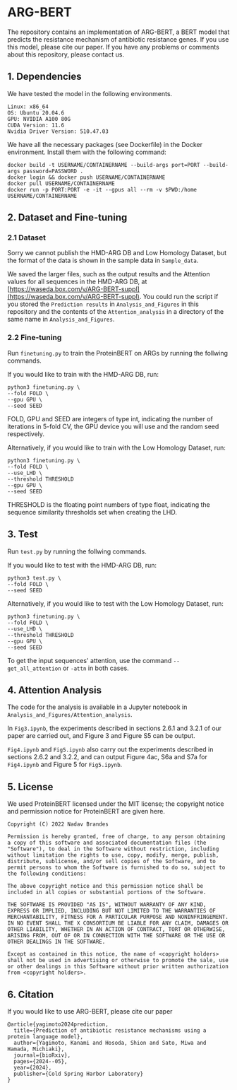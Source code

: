 # ARG-BERT
The repository contains an implementation of ARG-BERT, a BERT model that predicts the resistance mechanism of antibiotic resistance genes. If you use this model, please cite our paper. If you have any problems or comments about this repository, please contact us.
## 1. Dependencies
We have tested the model in the following environments.
```
Linux: x86_64
OS: Ubuntu 20.04.6
GPU: NVIDIA A100 80G
CUDA Version: 11.6
Nvidia Driver Version: 510.47.03
```
We have all the necessary packages (see Dockerfile) in the Docker environment. Install them with the following command:
```
docker build -t USERNAME/CONTAINERNAME --build-args port=PORT --build-args password=PASSWORD .
docker login && docker push USERNAME/CONTAINERNAME
docker pull USERNAME/CONTAINERNAME
docker run -p PORT:PORT -e -it --gpus all --rm -v $PWD:/home USERNAME/CONTAINERNAME
```
## 2. Dataset and Fine-tuning
### 2.1 Dataset
Sorry we cannot publish the HMD-ARG DB and Low Homology Dataset, but the format of the data is shown in the sample data in `Sample_data`.

We saved the larger files, such as the output results and the Attention values for all sequences in the HMD-ARG DB, at [https://waseda.box.com/v/ARG-BERT-suppl](https://waseda.box.com/v/ARG-BERT-suppl).
You could run the script if you stored the `Prediction results` in `Analysis_and_Figures` in this repository and the contents of the `Attention_analysis` in a directory of the same name in `Analysis_and_Figures`.

### 2.2 Fine-tuning
Run `finetuning.py` to train the ProteinBERT on ARGs by running the follwing commands.

If you would like to train with the HMD-ARG DB, run:
```
python3 finetuning.py \
--fold FOLD \
--gpu GPU \
--seed SEED
```
FOLD, GPU and SEED are integers of type int, indicating the number of iterations in 5-fold CV, the GPU device you will use and the random seed respectively.

Alternatively, if you would like to train with the Low Homology Dataset, run:
```
python3 finetuning.py \
--fold FOLD \
--use_LHD \
--threshold THRESHOLD
--gpu GPU \
--seed SEED
```
THRESHOLD is the floating point numbers of type float, indicating the sequence similarity thresholds set when creating the LHD.

## 3. Test
Run `test.py` by running the follwing commands.

If you would like to test with the HMD-ARG DB, run:
```
python3 test.py \
--fold FOLD \
--seed SEED
```

Alternatively, if you would like to test with the Low Homology Dataset, run:
```
python3 finetuning.py \
--fold FOLD \
--use_LHD \
--threshold THRESHOLD
--gpu GPU \
--seed SEED
```

To get the input sequences' attention, use the command `--get_all_attention` or `-attn` in both cases.

## 4. Attention Analysis
The code for the analysis is available in a Jupyter notebook in `Analysis_and_Figures/Attention_analysis`. 

In `Fig3.ipynb`, the experiments described in sections 2.6.1 and 3.2.1 of our paper are carried out, and Figure 3 and Figure S5 can be output.

`Fig4.ipynb` and `Fig5.ipynb` also carry out the experiments described in sections 2.6.2 and 3.2.2, and can output Figure 4ac, S6a and S7a for `Fig4.ipynb` and Figure 5 for `Fig5.ipynb`.

## 5. License
We used ProteinBERT licensed under the MIT license; the copyright notice and permission notice for ProteinBERT are given here.

```
Copyright (C) 2022 Nadav Brandes

Permission is hereby granted, free of charge, to any person obtaining a copy of this software and associated documentation files (the "Software"), to deal in the Software without restriction, including without limitation the rights to use, copy, modify, merge, publish, distribute, sublicense, and/or sell copies of the Software, and to permit persons to whom the Software is furnished to do so, subject to the following conditions:

The above copyright notice and this permission notice shall be included in all copies or substantial portions of the Software.

THE SOFTWARE IS PROVIDED "AS IS", WITHOUT WARRANTY OF ANY KIND, EXPRESS OR IMPLIED, INCLUDING BUT NOT LIMITED TO THE WARRANTIES OF MERCHANTABILITY, FITNESS FOR A PARTICULAR PURPOSE AND NONINFRINGEMENT. IN NO EVENT SHALL THE X CONSORTIUM BE LIABLE FOR ANY CLAIM, DAMAGES OR OTHER LIABILITY, WHETHER IN AN ACTION OF CONTRACT, TORT OR OTHERWISE, ARISING FROM, OUT OF OR IN CONNECTION WITH THE SOFTWARE OR THE USE OR OTHER DEALINGS IN THE SOFTWARE.

Except as contained in this notice, the name of <copyright holders> shall not be used in advertising or otherwise to promote the sale, use or other dealings in this Software without prior written authorization from <copyright holders>.
```

## 6. Citation
If you would like to use ARG-BERT, please cite our paper
```
@article{yagimoto2024prediction,
  title={Prediction of antibiotic resistance mechanisms using a protein language model},
  author={Yagimoto, Kanami and Hosoda, Shion and Sato, Miwa and Hamada, Michiaki},
  journal={bioRxiv},
  pages={2024--05},
  year={2024},
  publisher={Cold Spring Harbor Laboratory}
}
```
